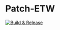 # Patch-ETW

[![Build & Release](https://github.com/getel-arch/C-Template/actions/workflows/build_and_release.yaml/badge.svg)](https://github.com/getel-arch/C-Template/actions/workflows/build_and_release.yaml)
